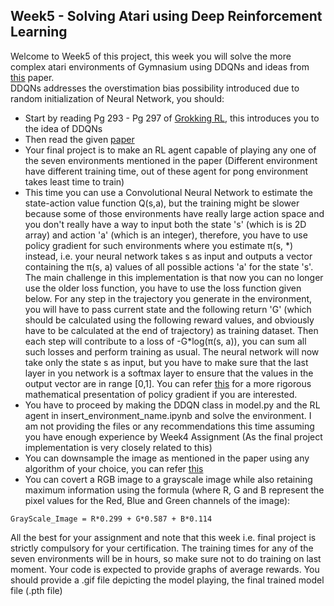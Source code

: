 ## Week5 - Solving Atari using Deep Reinforcement Learning
Welcome to Week5 of this project, this week you will solve the more complex atari environments of Gymnasium using DDQNs and ideas from [this](./Atari%20Paper.pdf) paper.
</br>
DDQNs addresses the overstimation bias possibility introduced due to random initialization of Neural Network, you should:
- Start by reading Pg 293 - Pg 297 of [Grokking RL](../GrokkingRL.pdf), this introduces you to the idea of DDQNs
- Then read the given [paper](./Atari%20Paper.pdf)
- Your final project is to make an RL agent capable of playing any one of the seven environments mentioned in the paper (Different environment have different training time, out of these agent for pong environment takes least time to train)
- This time you can use a Convolutional Neural Network to estimate the state-action value function Q(s,a), but the training might be slower because some of those environments have really large action space and you don't really have a way to input both the state 's' (which is is 2D array) and action 'a' (which is an integer), therefore, you have to use policy gradient for such environments where you estimate π(s, \*) instead, i.e. your neural network takes s as input and outputs a vector containing the π(s, a) values of all possible actions 'a' for the state 's'. The main challenge in this implementation is that now you can no longer use the older loss function, you have to use the loss function given below. For any step in the trajectory you generate in the environment, you will have to pass current state and the following return 'G' (which should be calculated using the following reward values, and obviously have to be calculated at the end of trajectory) as training dataset. Then each step will contribute to a loss of -G\*log(π(s, a)), you can sum all such losses and perform training as usual. The neural network will now take only the state s as input, but you have to make sure that the last layer in you network is a softmax layer to ensure that the values in the output vector are in range [0,1]. You can refer [this](https://web.eecs.umich.edu/~baveja/Papers/PolicyGradientNIPS99.pdf) for a more rigorous mathematical presentation of policy gradient if you are interested.
- You have to proceed by making the DDQN class in model.py and the RL agent in insert_environment_name.ipynb and solve the environment. I am not providing the files or any recommendations this time assuming you have enough experience by Week4 Assignment (As the final project implementation is very closely related to this)
- You can downsample the image as mentioned in the paper using any algorithm of your choice, you can refer [this](https://www.geeksforgeeks.org/spatial-resolution-down-sampling-and-up-sampling-in-image-processing/)
- You can covert a RGB image to a grayscale image while also retaining maximum information using the formula (where R, G and B represent the pixel values for the Red, Blue and Green channels of the image):
```
GrayScale_Image = R*0.299 + G*0.587 + B*0.114
```

All the best for your assignment and note that this week i.e. final project is strictly compulsory for your certification. The training times for any of the seven environments will be in hours, so make sure not to do training on last moment. Your code is expected to provide graphs of average rewards. You should provide a .gif file depicting the model playing, the final trained model file (.pth file)